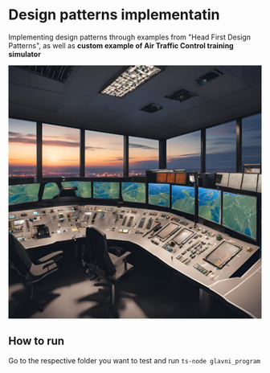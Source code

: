 # Design patterns implementatin
Implementing design patterns through examples from "Head First Design Patterns", as well as **custom example of Air Traffic Control training simulator**

![Air Traffic Control Simulator](simulator-kontrole-leta/simulator_kontrole_letenja.png)

## How to run
Go to the respective folder you want to test and run ```ts-node glavni_program```
